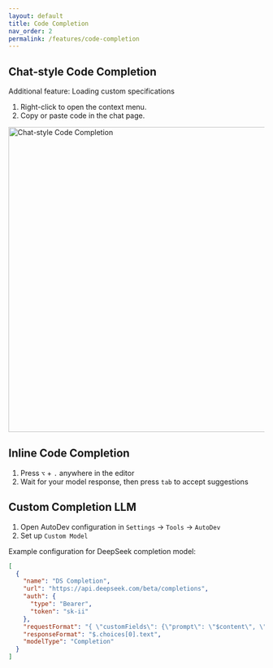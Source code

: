 ```yaml
---
layout: default
title: Code Completion
nav_order: 2
permalink: /features/code-completion
---
```


## Chat-style Code Completion

Additional feature: Loading custom specifications

1. Right-click to open the context menu.
2. Copy or paste code in the chat page.

<img src="https://unitmesh.cc/auto-dev/chat-code-completion.png" alt="Chat-style Code Completion" width="600px"/>

## Inline Code Completion

1. Press `⌥` + `.` anywhere in the editor
2. Wait for your model response, then press `tab` to accept suggestions

## Custom Completion LLM

1. Open AutoDev configuration in `Settings` -> `Tools` -> `AutoDev`
2. Set up `Custom Model`

Example configuration for DeepSeek completion model:

```json
[
  {
    "name": "DS Completion",
    "url": "https://api.deepseek.com/beta/completions",
    "auth": {
      "type": "Bearer",
      "token": "sk-ii"
    },
    "requestFormat": "{ \"customFields\": {\"prompt\": \"$content\", \"model\": \"deepseek-chat\", \"max_tokens\": 128 }}",
    "responseFormat": "$.choices[0].text",
    "modelType": "Completion"
  }
]
```
